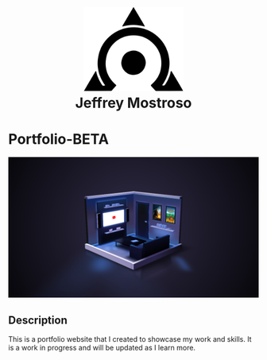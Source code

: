 <h1 align="center">
  <br>
  <a href="https://hellstack.dev"><img src="./static/omega.svg" alt="AO" width="200"></a>
  <br>
  Jeffrey Mostroso
  <br>
</h1>

# Portfolio-BETA

![screenshot](./static/screenshot.png)

## Description

This is a portfolio website that I created to showcase my work and skills. It is a work in progress and will be updated as I learn more.
